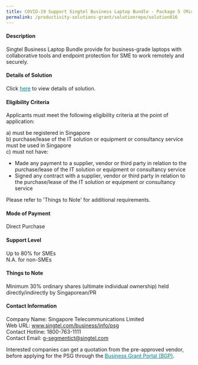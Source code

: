 ```yaml
---
title: COVID-19 Support Singtel Business Laptop Bundle - Package 5 (Microsoft 365 Business Basic)
permalink: /productivity-solutions-grant/solutionrepo/solution816
---
```


#### Description

Singtel Business Laptop Bundle provide for business-grade laptops with collaborative tools and endpoint protection for SME to work remotely and securely.

#### Details of Solution

Click <a href='https://govassist.gobusiness.gov.sg/images/psg/Desensitised_Singtel_-_Business_Laptop_Bundle_Annex 3_CR3_wef_10_Dec_2020_Part_5.pdf' style='color:#037e8a'>here</a> to view details of solution.

#### Eligibility Criteria

Applicants must meet the following eligibility criteria at the point of application:

a) must be registered in Singapore <br>
b) purchase/lease of the IT solution or equipment or consultancy service must be used in Singapore <br>
c) must not have:
- Made any payment to a supplier, vendor or third party in relation to the purchase/lease of the IT solution or equipment or consultancy service
- Signed any contract with a supplier, vendor or third party in relation to the purchase/lease of the IT solution or equipment or consultancy service

Please refer to 'Things to Note' for additional requirements.

#### Mode of Payment
Direct Purchase

#### Support Level
Up to 80% for SMEs <br>
N.A. for non-SMEs

#### Things to Note
Minimum 30% ordinary shares (ultimate individual ownership) held directly/indirectly by Singaporean/PR

#### Contact Information
Company Name: Singapore Telecommunications Limited<br>Web URL: www.singtel.com/business/info/psg<br>Contact Hotline: 1800-763-1111<br>Contact Email: g-segmentict@singtel.com

Interested companies can get a quotation from the pre-approved vendor, before applying for the PSG through the <a target='_blank' style='color:#037e8a' href='https://www.businessgrants.gov.sg/'>Business Grant Portal (BGP)</a>.
